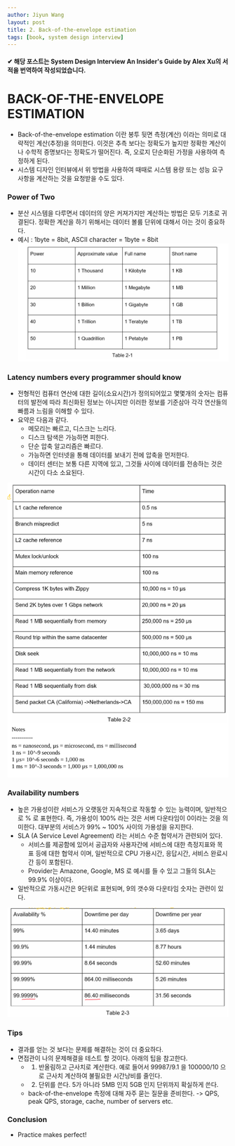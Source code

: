 ```yaml
---
author: Jiyun Wang
layout: post
title: 2. Back-of-the-envelope estimation
tags: [book, system design interview]
---
```


#### ✔ 해당 포스트는 System Design Interview An Insider's Guide by Alex Xu의 서적을 번역하여 작성되었습니다.

# BACK-OF-THE-ENVELOPE ESTIMATION
- Back-of-the-envelope estimation 이란 봉투 뒷면 측정(계산) 이라는 의미로 대략적인 계산(추정)을 의미한다. 이것은 추측 보다는 정확도가 높지만 정확한 계산이나 수학적 증명보다는 정확도가 떨어진다. 즉, 오로지 단순화된 가정을 사용하여 측정하게 된다.
- 시스템 디자인 인터뷰에서 위 방법을 사용하여 때때로 시스템 용량 또는 성능 요구사항을 계산하는 것을 요청받을 수도 있다.

### Power of Two
- 분산 시스템을 다루면서 데이터의 양은 커져가지만 계산하는 방법은 모두 기초로 귀결된다. 정확한 계산을 하기 위해서는 데이터 볼륨 단위에 대해서 아는 것이 중요하다.
- 예시 : 1byte = 8bit, ASCII character = 1byte = 8bit
![Alt text](../assets/system-design-interview/power_of_two.jpeg)

### Latency numbers every programmer should know
- 전형적인 컴퓨터 연산에 대한 길이(소요시간)가 정의되어있고 몇몇개의 숫자는 컴퓨터의 발전에 따라 최신화된 정보는 아니지만 이러한 정보를 기준삼아 각각 연산들의 빠름과 느림을 이해할 수 있다.
- 요약은 다음과 같다.
  - 메모리는 빠르고, 디스크는 느리다.
  - 디스크 탐색은 가능하면 피한다.
  - 단순 압축 알고리즘은 빠르다.
  - 가능하면 인터넷을 통해 데이터를 보내기 전에 압축을 먼저한다.
  - 데이터 센터는 보통 다른 지역에 있고, 그것들 사이에 데이터를 전송하는 것은 시간이 다소 소요된다.

![Alt text](../assets/system-design-interview/latency_number.jpeg)

### Availability numbers
- 높은 가용성이란 서비스가 오랫동안 지속적으로 작동할 수 있는 능력이며, 일반적으로 % 로 표현한다. 즉, 가용성이 100% 라는 것은 서버 다운타임이 0이라는 것을 의미한다. 대부분의 서비스가 99% ~ 100% 사이의 가용성을 유지한다.
- SLA (A Service Level Agreement) 라는 서비스 수준 협약서가 관련되어 있다.
  - 서비스를 제공함에 있어서 공급자와 사용자간에 서비스에 대한 측정지표와 목표 등에 대한 협약서 이며, 일반적으로 CPU 가용시간, 응답시간, 서비스 완료시간 등이 포함된다.
  - Provider는 Amazone, Google, MS 로 예시를 들 수 있고 그들의 SLA는 99.9% 이상이다.
- 일반적으로 가동시간은 9단위로 표현되며, 9의 갯수와 다운타임 숫자는 관련이 있다.

![Alt text](../assets/system-design-interview/availability_number.jpeg)


### Tips
- 결과를 얻는 것 보다는 문제를 해결하는 것이 더 중요하다.
- 면접관이 나의 문제해결을 테스트 할 것이다. 아래의 팁을 참고한다.
  - 1. 반올림하고 근사치로 계산한다. 예로 들어서 99987/9.1 을 100000/10 으로 근사치 계산하여 불필요한 시간낭비를 줄인다.
  - 2. 단위를 쓴다. 5가 아니라 5MB 인지 5GB 인지 단위까지 확실하게 쓴다.
  - back-of-the-envelope 측정에 대해 자주 묻는 질문을 준비한다. -> QPS, peak QPS, storage, cache, number of servers etc.


### Conclusion
- Practice makes perfect!